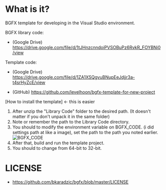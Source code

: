 # What is it?
BGFX template for developing in the Visual Studio environment.

BGFX library code:
- (Google Drive)
https://drive.google.com/file/d/1tJHnzcnndoiPVSOBuPz6RvkR_FOYBNi0/view

Template code:
- (Google Drive)
https://drive.google.com/file/d/1ZA1XSQgvuBNupEeJdjjr3a-t4srHyZcE/view

- (GitHub)
https://github.com/levelhoon/bgfx-template-for-new-project

[How to install the template] <- this is easier
1. After unzip the "Library Code" folder to the desired path.
(It doesn't matter if you don't unpack it in the same folder)
2. Note or remember the path to the Library Code directory.
3. You should to modify the environment variable on BGFX_CODE.
  (i did settings path at like a image), set the path to the path you noted earlier.
  ![BGFX_CODE](https://media.discordapp.net/attachments/924117396090933269/924396847068483656/unknown.png)
4. After that, build and run the template project.
5. You should to change from 64-bit to 32-bit.

# LICENSE
- https://github.com/bkaradzic/bgfx/blob/master/LICENSE
